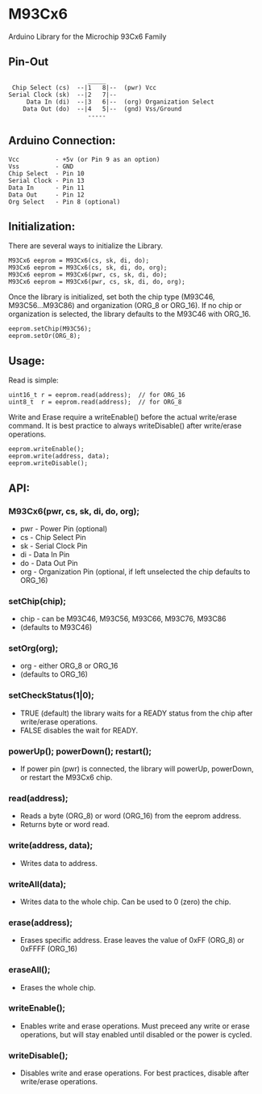 # M93Cx6

Arduino Library for the Microchip 93Cx6 Family

## Pin-Out
```
                      _____
 Chip Select (cs)  --|1   8|--  (pwr) Vcc
Serial Clock (sk)  --|2   7|--  
     Data In (di)  --|3   6|--  (org) Organization Select
    Data Out (do)  --|4   5|--  (gnd) Vss/Ground
                      -----
```

## Arduino Connection:
```
Vcc          - +5v (or Pin 9 as an option)
Vss          - GND
Chip Select  - Pin 10
Serial Clock - Pin 13
Data In      - Pin 11
Data Out     - Pin 12
Org Select   - Pin 8 (optional)
```

## Initialization:
There are several ways to initialize the Library.
```
M93Cx6 eeprom = M93Cx6(cs, sk, di, do);
M93Cx6 eeprom = M93Cx6(cs, sk, di, do, org);
M93Cx6 eeprom = M93Cx6(pwr, cs, sk, di, do);
M93Cx6 eeprom = M93Cx6(pwr, cs, sk, di, do, org);
```
Once the library is initialized, set both the chip type (M93C46, M93C56...M93C86) and organization (ORG_8 or ORG_16).  If no chip or organization is selected, the library defaults to the M93C46 with ORG_16.
```
eeprom.setChip(M93C56);
eeprom.setOr(ORG_8);
```

## Usage:
Read is simple:
```
uint16_t r = eeprom.read(address);  // for ORG_16
uint8_t  r = eeprom.read(address);  // for ORG_8
```

Write and Erase require a writeEnable() before the actual write/erase command.  It is best practice to always writeDisable() after write/erase operations.
```
eeprom.writeEnable();
eeprom.write(address, data);
eeprom.writeDisable();
```

## API:
### M93Cx6(pwr, cs, sk, di, do, org);
* pwr - Power Pin (optional)
* cs  - Chip Select Pin
* sk  - Serial Clock Pin
* di  - Data In Pin
* do  - Data Out Pin
* org - Organization Pin (optional, if left unselected the chip defaults to ORG_16)
### setChip(chip);
* chip - can be M93C46, M93C56, M93C66, M93C76, M93C86
* (defaults to M93C46)
### setOrg(org);
* org - either ORG_8 or ORG_16
* (defaults to ORG_16)
### setCheckStatus(1|0);
* TRUE (default) the library waits for a READY status from the chip after write/erase operations.
* FALSE disables the wait for READY.
### powerUp(); powerDown(); restart();
* If power pin (pwr) is connected, the library will powerUp, powerDown, or restart the M93Cx6 chip.
### read(address);
* Reads a byte (ORG_8) or word (ORG_16) from the eeprom address.
* Returns byte or word read.
### write(address, data);
* Writes data to address.
### writeAll(data);
* Writes data to the whole chip.  Can be used to 0 (zero) the chip.
### erase(address);
* Erases specific address.  Erase leaves the value of 0xFF (ORG_8) or 0xFFFF (ORG_16)
### eraseAll();
* Erases the whole chip.
### writeEnable();
* Enables write and erase operations.  Must preceed any write or erase operations, but will stay enabled until disabled or the power is cycled.
### writeDisable();
* Disables write and erase operations.  For best practices, disable after write/erase operations.
